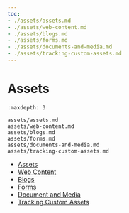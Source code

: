 ```yaml
---
toc:
- ./assets/assets.md
- ./assets/web-content.md
- ./assets/blogs.md
- ./assets/forms.md
- ./assets/documents-and-media.md
- ./assets/tracking-custom-assets.md
---
```

# Assets

```{toctree}
:maxdepth: 3

assets/assets.md
assets/web-content.md
assets/blogs.md
assets/forms.md
assets/documents-and-media.md
assets/tracking-custom-assets.md
```

- [Assets](./assets/assets.md)
- [Web Content](./assets/web-content.md)
- [Blogs](./assets/blogs.md)
- [Forms](./assets/forms.md)
- [Document and Media](./assets/documents-and-media.md)
- [Tracking Custom Assets](./assets/tracking-custom-assets.md)